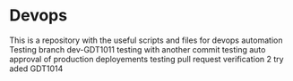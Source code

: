 # Devops
This is a repository with the useful scripts and files for devops automation
Testing branch dev-GDT1011
testing with another commit 
testing auto approval of production deployements
testing pull request verification 2 try
aded GDT1014
